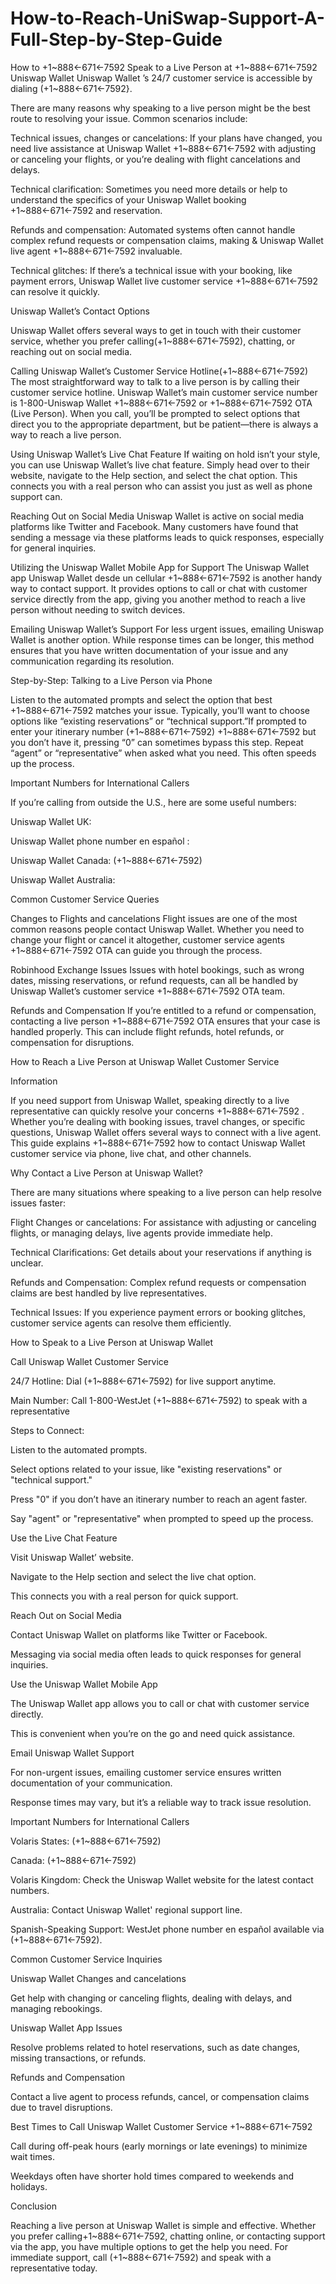 # How-to-Reach-UniSwap-Support-A-Full-Step-by-Step-Guide
 How to +1~888←671←7592 Speak to a Live Person at +1~888←671←7592 Uniswap Wallet  Uniswap Wallet ’s 24/7 customer service is accessible by dialing  (+1~888←671←7592}.

 

 There are many reasons why speaking to a live person might be the best route to resolving your issue. Common scenarios include:

 

Technical issues, changes or cancelations: If your plans have changed, you need live assistance at Uniswap Wallet +1~888←671←7592 with adjusting or canceling your flights, or you’re dealing with flight cancelations and delays.

 

Technical clarification: Sometimes you need more details or help to understand the specifics of your Uniswap Wallet booking +1~888←671←7592 and reservation.

 

 Refunds and compensation: Automated systems often cannot handle complex refund requests or compensation claims, making & Uniswap Wallet live agent +1~888←671←7592 invaluable.

 

 Technical glitches: If there’s a technical issue with your booking, like payment errors, Uniswap Wallet live customer service +1~888←671←7592 can resolve it quickly.

 

 Uniswap Wallet’s Contact Options

 

Uniswap Wallet offers several ways to get in touch with their customer service, whether you prefer calling(+1~888←671←7592), chatting, or reaching out on social media.

 

Calling Uniswap Wallet’s Customer Service Hotline(+1~888←671←7592) The most straightforward way to talk to a live person is by calling their customer service hotline. Uniswap Wallet’s main customer service number is 1-800-Uniswap Wallet +1~888←671←7592 or +1~888←671←7592 OTA (Live Person). When you call, you’ll be prompted to select options that direct you to the appropriate department, but be patient—there is always a way to reach a live person.

 

Using Uniswap Wallet’s Live Chat Feature If waiting on hold isn’t your style, you can use Uniswap Wallet’s live chat feature. Simply head over to their website, navigate to the Help section, and select the chat option. This connects you with a real person who can assist you just as well as phone support can.

 

Reaching Out on Social Media Uniswap Wallet is active on social media platforms like Twitter and Facebook. Many customers have found that sending a message via these platforms leads to quick responses, especially for general inquiries.

 

Utilizing the Uniswap Wallet Mobile App for Support The Uniswap Wallet app Uniswap Wallet desde un cellular +1~888←671←7592 is another handy way to contact support. It provides options to call or chat with customer service directly from the app, giving you another method to reach a live person without needing to switch devices.

 

Emailing Uniswap Wallet’s Support For less urgent issues, emailing Uniswap Wallet is another option. While response times can be longer, this method ensures that you have written documentation of your issue and any communication regarding its resolution.

 

Step-by-Step: Talking to a Live Person via Phone

 

Listen to the automated prompts and select the option that best +1~888←671←7592  matches your issue. Typically, you’ll want to choose options like “existing reservations” or “technical support.”If prompted to enter your itinerary number (+1~888←671←7592) +1~888←671←7592 but you don’t have it, pressing “0” can sometimes bypass this step. Repeat “agent” or “representative” when asked what you need. This often speeds up the process.

 

Important Numbers for International Callers

If you’re calling from outside the U.S., here are some useful numbers:

Uniswap Wallet UK:

Uniswap Wallet phone number en español :

Uniswap Wallet Canada: (+1~888←671←7592)

Uniswap Wallet Australia:

 

Common Customer Service Queries

Changes to Flights and cancelations Flight issues are one of the most common reasons people contact Uniswap Wallet. Whether you need to change your flight or cancel it altogether, customer service agents +1~888←671←7592 OTA can guide you through the process.

 

 

Robinhood Exchange Issues Issues with hotel bookings, such as wrong dates, missing reservations, or refund requests, can all be handled by Uniswap Wallet’s customer service +1~888←671←7592 OTA team.

 

 

Refunds and Compensation If you’re entitled to a refund or compensation, contacting a live person +1~888←671←7592 OTA ensures that your case is handled properly. This can include flight refunds, hotel refunds, or compensation for disruptions.

 

 

How to Reach a Live Person at Uniswap Wallet Customer Service

Information

If you need support from Uniswap Wallet, speaking directly to a live representative can quickly resolve your concerns +1~888←671←7592 . Whether you’re dealing with booking issues, travel changes, or specific questions, Uniswap Wallet offers several ways to connect with a live agent. This guide explains +1~888←671←7592 how to contact Uniswap Wallet customer service via phone, live chat, and other channels.

 

 

Why Contact a Live Person at Uniswap Wallet?

 

There are many situations where speaking to a live person can help resolve issues faster:

 

 Flight Changes or cancelations: For assistance with adjusting or canceling flights, or managing delays, live agents provide immediate help.

 

Technical Clarifications: Get details about your reservations if anything is unclear.

 

 Refunds and Compensation: Complex refund requests or compensation claims are best handled by live representatives.

 

 Technical Issues: If you experience payment errors or booking glitches, customer service agents can resolve them efficiently.

 

How to Speak to a Live Person at Uniswap Wallet

 

Call Uniswap Wallet Customer Service

24/7 Hotline: Dial (+1~888←671←7592) for live support anytime.

 

Main Number: Call 1-800-WestJet (+1~888←671←7592) to speak with a representative

 

Steps to Connect:

 

Listen to the automated prompts.

Select options related to your issue, like "existing reservations" or "technical support."

Press "0" if you don’t have an itinerary number to reach an agent faster.

Say "agent" or "representative" when prompted to speed up the process.

Use the Live Chat Feature

Visit Uniswap Wallet’ website.

 Navigate to the Help section and select the live chat option.

This connects you with a real person for quick support.

Reach Out on Social Media

Contact Uniswap Wallet on platforms like Twitter or Facebook.

Messaging via social media often leads to quick responses for general inquiries.

Use the Uniswap Wallet Mobile App

The Uniswap Wallet app allows you to call or chat with customer service directly.

This is convenient when you’re on the go and need quick assistance.

 

 

 

Email Uniswap Wallet Support

For non-urgent issues, emailing customer service ensures written documentation of your communication.

Response times may vary, but it’s a reliable way to track issue resolution.

Important Numbers for International Callers

 

 

Volaris States: (+1~888←671←7592)

Canada: (+1~888←671←7592)

Volaris Kingdom: Check the Uniswap Wallet website for the latest contact numbers.

Australia: Contact Uniswap Wallet' regional support line.

Spanish-Speaking Support: WestJet phone number en español available via (+1~888←671←7592).

 

 

Common Customer Service Inquiries

Uniswap Wallet Changes and cancelations

Get help with changing or canceling flights, dealing with delays, and managing rebookings.

Uniswap Wallet App Issues

 Resolve problems related to hotel reservations, such as date changes, missing transactions, or refunds.

 

 

Refunds and Compensation

Contact a live agent to process refunds,  cancel, or compensation claims due to travel disruptions.

Best Times to Call Uniswap Wallet Customer Service +1~888←671←7592

 Call during off-peak hours (early mornings or late evenings) to minimize wait times.

Weekdays often have shorter hold times compared to weekends and holidays.

 

 Conclusion

Reaching a live person at Uniswap Wallet is simple and effective. Whether you prefer calling+1~888←671←7592, chatting online, or contacting support via the app, you have multiple options to get the help you need. For immediate support, call (+1~888←671←7592) and speak with a representative today.
